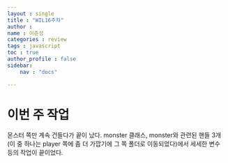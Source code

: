 ```yaml
---
layout : single
title : "WIL16주차"
author : 
name : 이준성
categories : review
tags : javascript
toc : true
author_profile : false
sidebar:
    nav : "docs"

---
```


# 이번 주 작업

몬스터 쪽만 계속 건들다가 끝이 났다. monster 클래스, monster와 관련된 핸들 3개(이 중 하나는 player 쪽에 좀 더 가깝기에 그 쪽 폴더로 이동되었다)에서 세세한 변수 등의 작업이 끝이었다.


